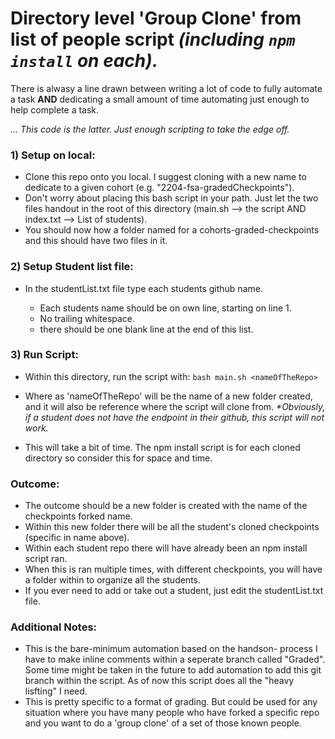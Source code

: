 # Directory level 'Group Clone' from list of people script <em>(including ```npm install``` on each).</em>

 There is alwasy a line drawn between writing a lot of code to fully automate a task <strong>AND</strong> dedicating a small amount of time automating just enough to help complete a task.

 <em>... This code is the latter. Just enough scripting to take the edge off.</em>


### 1) Setup on local:
- Clone this repo onto you local. I suggest cloning with a new name to dedicate to a given cohort (e.g. "2204-fsa-gradedCheckpoints").
- Don't worry about placing this bash script in your path. Just let the two files handout in the root of this directory (main.sh --> the script AND index.txt --> List of students).
- You should now how a folder named for a cohorts-graded-checkpoints and this should have two files in it.

### 2) Setup Student list file:
- In the studentList.txt file type each students github name.

    - Each students name should be on own line, starting on line 1.
    - No trailing whitespace.
    - there should be one blank line at the end of this list.

### 3) Run Script:
- Within this directory, run the script with: 
    ```bash main.sh <nameOfTheRepo>```

-  Where as 'nameOfTheRepo' will be the name of a new folder created, and it will also be reference where the script will clone from. <em>*Obviously, if a student does not have the endpoint in their github, this script will not work.</em>

- This will take a bit of time. The npm install script is for each cloned directory so consider this for space and time. 

### Outcome:
- The outcome should be a new folder is created with the name of the checkpoints forked name.
- Within this new folder there will be all the student's cloned checkpoints (specific in name above).
- Within each student repo there will have already been an npm install script ran.
- When this is ran multiple times, with different checkpoints, you will have a folder within to organize all the students.
- If you ever need to add or take out a student, just edit the studentList.txt file.


### Additional Notes:
- This is the bare-minimum automation based on the handson- process I have to make inline comments within a seperate branch called "Graded". Some time might be taken in the future to add automation to add this git branch within the script. As of now this script does all the "heavy lisfting" I need.
- This is pretty specific to a format of grading. But could be used for any situation where you have many people who have forked a specific repo and you want to do a 'group clone' of a set of those known people.






